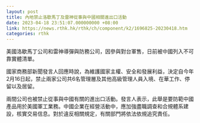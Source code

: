 ```yaml
---
layout: post
title: 內地禁止洛歇馬丁及雷神從事與中國相關進出口活動
date: 2023-04-18 23:51:07.000000000 +08:00
link: https://news.rthk.hk/rthk/ch/component/k2/1696825-20230418.htm
categories: rthk
---
```


美國洛歇馬丁公司和雷神導彈與防務公司，因參與對台軍售，日前被中國列入不可靠實體清單。

國家商務部新聞發言人回應時說，為維護國家主權、安全和發展利益，決定自今年2月16日起，禁止兩家公司共6名管理層及其他高級管理人員入境、在華工作、停留以及居留。

兩間公司也被禁止從事與中國有關的進出口活動。發言人表示，此舉是要防範中國產品用於美國軍工業務。中國企業在經營活動中，應加強盡職調查和合規體系建設，核實交易信息。對於違反相關規定，有關部門將依法依規追究責任。
